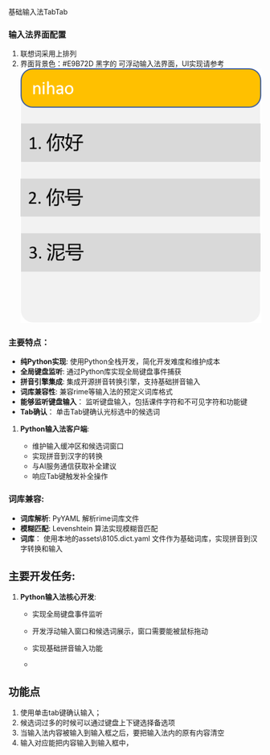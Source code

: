基础输入法TabTab

### 输入法界面配置
1. 联想词采用上排列
2. 界面背景色：#E9B72D 黑字的 可浮动输入法界面，UI实现请参考![alt text](tabUI.png)

### 主要特点：
- **纯Python实现**: 使用Python全栈开发，简化开发难度和维护成本
- **全局键盘监听**: 通过Python库实现全局键盘事件捕获
- **拼音引擎集成**: 集成开源拼音转换引擎，支持基础拼音输入
- **词库兼容性**: 兼容rime等输入法的预定义词库格式
- **能够监听键盘输入**： 监听键盘输入，包括课件字符和不可见字符和功能键
- **Tab确认**： 单击Tab键确认光标选中的候选词

1. **Python输入法客户端**:

   - 维护输入缓冲区和候选词窗口
   - 实现拼音到汉字的转换
   - 与AI服务通信获取补全建议
   - 响应Tab键触发补全操作

### 词库兼容:
- **词库解析**: PyYAML 解析rime词库文件
- **模糊匹配**: Levenshtein 算法实现模糊音匹配
- **词库**：  使用本地的assets\8105.dict.yaml 文件作为基础词库，实现拼音到汉字转换和输入


## 主要开发任务:

1. **Python输入法核心开发**:
   - 实现全局键盘事件监听
   - 开发浮动输入窗口和候选词展示，窗口需要能被鼠标拖动
   - 实现基础拼音输入功能

   -
## 功能点
1. 使用单击tab键确认输入；
2. 候选词过多的时候可以通过键盘上下键选择备选项
3. 当输入法内容被输入到输入框之后，要把输入法内的原有内容清空 
4. 输入对应能把内容输入到输入框中，





